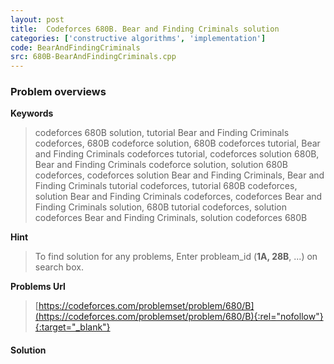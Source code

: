 ```yaml
---
layout: post
title:  Codeforces 680B. Bear and Finding Criminals solution
categories: ['constructive algorithms', 'implementation']
code: BearAndFindingCriminals
src: 680B-BearAndFindingCriminals.cpp
---
```

### **Problem overviews**

**Keywords**
> codeforces 680B solution, tutorial Bear and Finding Criminals codeforces, 680B codeforce solution, 680B codeforces tutorial, Bear and Finding Criminals codeforces tutorial, codeforces solution 680B, Bear and Finding Criminals codeforce solution, solution 680B codeforces, codeforces solution Bear and Finding Criminals, Bear and Finding Criminals tutorial codeforces, tutorial 680B codeforces, solution Bear and Finding Criminals codeforces, codeforces Bear and Finding Criminals solution, 680B tutorial codeforces, solution codeforces Bear and Finding Criminals, solution codeforces 680B

**Hint**
> To find solution for any problems, Enter probleam_id (**1A, 28B**, ...) on search box. 

**Problems Url**
> [https://codeforces.com/problemset/problem/680/B](https://codeforces.com/problemset/problem/680/B){:rel="nofollow"}{:target="_blank"}

#### **Solution**



